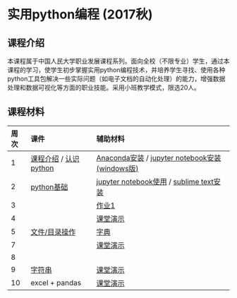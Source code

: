 # 实用python编程 (2017秋)

## 课程介绍

本课程属于中国人民大学职业发展课程系列。面向全校（不限专业）学生，通过本课程的学习，使学生初步掌握实用python编程技术，并培养学生寻找、使用各种python工具包解决一些实际问题（如电子文档的自动化处理）的能力，增强数据处理和数据可视化等方面的职业技能。采用小班教学模式，限选20人。


## 课程材料

| 周次  | 课件 | 辅助材料 |
|:---- |:---- |:---- 
| 1   | [课程介绍](about-the-course.pdf) / [认识python](lecture1-intro.pdf)  | [Anaconda安装](install-anaconda.pdf) / [jupyter notebook安装(windows版)](install-jupyter-win.pdf)  |
| 2   | [python基础](lecture2-basic.pdf) | [jupyter notebook使用](jupyter-notebook.pdf) / [sublime text安装](sublime-intro.pdf) | 
| 3 | | [作业1](assignments/a1.md) |
| 4 | | [课堂演示](notebook/20170930.ipynb) | 
| 5 | [文件/目录操作](lecture3-file.pdf) | [字典](http://www.runoob.com/python/python-dictionary.html) |
| 7 |  | [课堂演示](notebook/20171016.ipynb) |
| 8 |  | | 
| 9 | [字符串](lecture4-string.pdf) | [课堂演示](notebook/20171030.ipynb) |
| 10 | excel + pandas | [课堂演示](notebook/excel-code.ipynb) |
